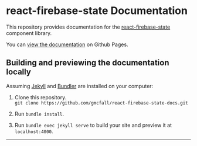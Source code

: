 # react-firebase-state Documentation

This repository provides documentation for the [react-firebase-state] component library.

You can [view the documentation] on Github Pages.

## Building and previewing the documentation locally

Assuming [Jekyll] and [Bundler] are installed on your computer:

1. Clone this repository.  
   `git clone https://github.com/gmcfall/react-firebase-state-docs.git`

2.  Run `bundle install`.

3.  Run `bundle exec jekyll serve` to build your site and preview it at `localhost:4000`.

----
[view the documentation]: https://gmcfall.github.io/react-firebase-state-docs/
[react-firebase-state]: https://github.com/gmcfall/react-firebase-state
[Jekyll]: https://jekyllrb.com
[Bundler]: https://bundler.io